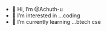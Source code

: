- 👋 Hi, I’m @Achuth-u
- 👀 I’m interested in ...coding
- 🌱 I’m currently learning ...btech cse

<!---
Achuth-u/Achuth-u is a ✨ special ✨ repository because its `README.md` (this file) appears on your GitHub profile.
You can click the Preview link to take a look at your changes.
--->
